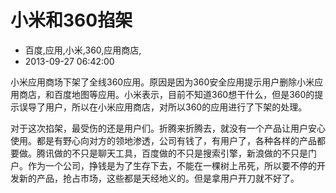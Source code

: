 # 小米和360掐架
- 百度,应用,小米,360,应用商店,
- 2013-09-27 06:42:00


<p>小米应用商场下架了全线360应用。原因是因为360安全应用提示用户删除小米应用商店，和百度地图等应用。小米表示，目前不知道360想干什么，但是360的提示误导了用户，所以在小米应用商店，对所以360的应用进行了下架的处理。</p><p>对于这次掐架，最受伤的还是用户们。折腾来折腾去，就没有一个产品让用户安心使用。都是有野心向对方的领地渗透，公司有钱了，有用户了，各种各样的产品都要做。腾讯做的不只是聊天工具，百度做的不只是搜索引擎，新浪做的不只是门户。作为一个公司，挣钱是为了生存下去，不能在一棵树上吊死，所以要不停的开发新的产品，抢占市场，这些都是天经地义的。但是拿用户开刀就不好了。</p><p><br /></p>

